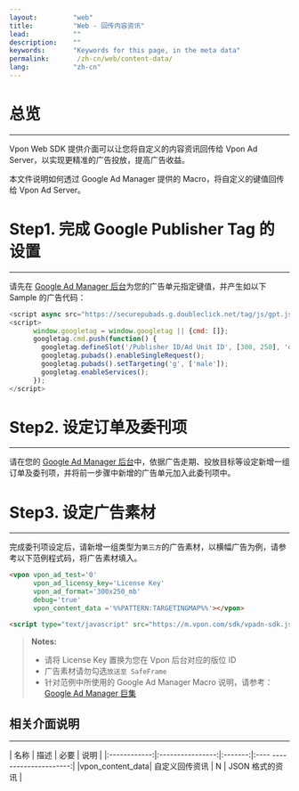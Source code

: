 ```yaml
---
layout:         "web"
title:          "Web - 回传内容资讯"
lead:           ""
description:    ""
keywords:       "Keywords for this page, in the meta data"
permalink:       /zh-cn/web/content-data/
lang:           "zh-cn"
---
```


# 总览
---
Vpon Web SDK 提供介面可以让您将自定义的内容资讯回传给 Vpon Ad Server，以实现更精准的广告投放，提高广告收益。

本文件说明如何透过 Google Ad Manager 提供的 Macro，将自定义的键值回传给 Vpon Ad Server。


# Step1. 完成 Google Publisher Tag 的设置
---
请先在 [Google Ad Manager 后台]为您的广告单元指定键值，并产生如以下 Sample 的广告代码：

```javascript
<script async src="https://securepubads.g.doubleclick.net/tag/js/gpt.js"></script>
<script>
      window.googletag = window.googletag || {cmd: []};
      googletag.cmd.push(function() {
        googletag.defineSlot('/Publisher ID/Ad Unit ID', [300, 250], 'div-gpt-ad-1604460699018-0').addService(googletag.pubads());
        googletag.pubads().enableSingleRequest();
        googletag.pubads().setTargeting('g', ['male']);
        googletag.enableServices();
      });
</script>
```

# Step2. 设定订单及委刊项
---
请在您的 [Google Ad Manager 后台]中，依据广告走期、投放目标等设定新增一组订单及委刊项，并将前一步骤中新增的广告单元加入此委刊项中。


# Step3. 设定广告素材
---
完成委刊项设定后，请新增一组类型为`第三方`的广告素材，以横幅广告为例，请参考以下范例程式码，将广告素材填入。


```html
<vpon vpon_ad_test='0'
      vpon_ad_licensy_key='License Key'
      vpon_ad_format='300x250_mb'
      debug='true'
      vpon_content_data ='%%PATTERN:TARGETINGMAP%%'></vpon>

<script type="text/javascript" src="https://m.vpon.com/sdk/vpadn-sdk.js"></script>
```

>**Notes:**
>* 请将 License Key 置换为您在 Vpon 后台对应的版位 ID
>* 广告素材请勿勾选`放送至 SafeFrame`
>* 针对范例中所使用的 Google Ad Manager Macro 说明，请参考： [Google Ad Manager 巨集]



## 相关介面说明
---

| 名称 | 描述 | 必要 | 说明 |
|:------------:|:----------------:|:-------:|:---- ---------------------:|
|vpon\_content\_data| 自定义回传资讯 | N | JSON 格式的资讯 |



[Google Mobile Ads SDK Integration Guide]: https://developers.google.com/ad-manager/mobile-ads-sdk/ios/quick-start
[Google Ad Manager 后台]: https://admanager.google.com
[Ad Manager 广告单元]: {{site.imgurl}}/AppAdManager_02.png
[Google Ad Manager 巨集]: https://support.google.com/admanager/answer/2376981?hl=zh-Hant